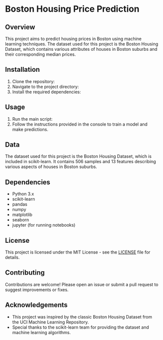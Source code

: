 # Boston Housing Price Prediction

## Overview
This project aims to predict housing prices in Boston using machine learning techniques. The dataset used for this project is the Boston Housing Dataset, which contains various attributes of houses in Boston suburbs and their corresponding median prices.

## Installation
1. Clone the repository:
2. Navigate to the project directory:
3. Install the required dependencies:

## Usage
1. Run the main script:
2. Follow the instructions provided in the console to train a model and make predictions.

## Data
The dataset used for this project is the Boston Housing Dataset, which is included in scikit-learn. It contains 506 samples and 13 features describing various aspects of houses in Boston suburbs.

## Dependencies
- Python 3.x
- scikit-learn
- pandas
- numpy
- matplotlib
- seaborn
- jupyter (for running notebooks)

## License
This project is licensed under the MIT License - see the [LICENSE](LICENSE) file for details.

## Contributing
Contributions are welcome! Please open an issue or submit a pull request to suggest improvements or fixes.

## Acknowledgements
- This project was inspired by the classic Boston Housing Dataset from the UCI Machine Learning Repository.
- Special thanks to the scikit-learn team for providing the dataset and machine learning algorithms.

